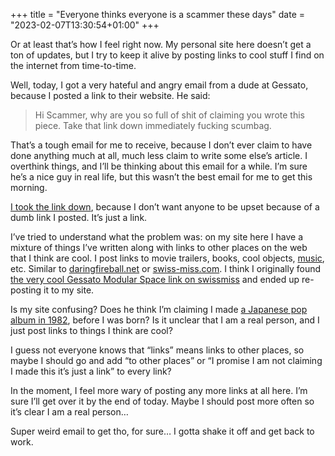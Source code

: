 +++
title = "Everyone thinks everyone is a scammer these days"
date = "2023-02-07T13:30:54+01:00"
+++

Or at least that’s how I feel right now. My personal site here doesn’t get a ton of updates, but I try to keep it alive by posting links to cool stuff I find on the internet from time-to-time.

Well, today, I got a very hateful and angry email from a dude at Gessato, because I posted a link to their website. He said: 

> Hi Scammer, why are you so full of shit of claiming you wrote this piece. Take that link down immediately fucking scumbag.

That’s a tough email for me to receive, because I don’t ever claim to have done anything much at all, much less claim to write some else’s article. I overthink things, and I’ll be thinking about this email for a while. I’m sure he’s a nice guy in real life, but this wasn’t the best email for me to get this morning.

[I took the link down][gh], because I don’t want anyone to be upset because of a dumb link I posted. It’s just a link.

I’ve tried to understand what the problem was: on my site here I have a mixture of things I’ve written along with links to other places on the web that I think are cool. I post links to movie trailers, books, cool objects, [music][], etc. Similar to [daringfireball.net][] or [swiss-miss.com][]. I think I originally found [the very cool Gessato Modular Space link on swissmiss][sm] and ended up re-posting it to my site. 

Is my site confusing? Does he think I’m claiming I made [a Japanese pop album in 1982][music], before I was born? Is it unclear that I am a real person, and I just post links to things I think are cool? 

I guess not everyone knows that “links” means links to other places, so maybe I should go and add “to other places” or “I promise I am not claiming I made this it’s just a link” to every link?

In the moment, I feel more wary of posting any more links at all here. I’m sure I’ll get over it by the end of today. Maybe I should post more often so it’s clear I am a real person…

Super weird email to get tho, for sure… I gotta shake it off and get back to work.

[music]: https://deploy-preview-52--flamboyant-northcutt-4eefaf.netlify.app/writing/links/takako-mamiya-love-trip/
[gh]: https://github.com/myobie/nathanherald.com/commit/e2ed2d216f663d895c4967beb05859b1958b58fa
[daringfireball.net]: https://daringfireball.net
[swiss-miss.com]: https://swiss-miss.com
[sm]: https://www.swiss-miss.com/2022/12/gasp-this-modular-space.html
